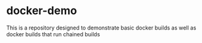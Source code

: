 # docker-demo
This is a repository designed to demonstrate basic docker builds as well as docker builds that run chained builds
